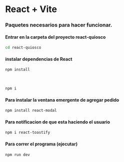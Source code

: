 # React + Vite

### Paquetes necesarios para hacer funcionar.

#### Entrar en la carpeta del proyecto react-quiosco

```bash
cd react-quiosco
```

#### instalar dependencias de React

```bash
npm install 
```
<br> 

```bash
npm i 
```
#### Para instalar la ventana emergente de agregar pedido

```bash
npm install react-modal
```

#### Para notificacion de que esta haciendo el usuario
```bash
npm i react-toastify
```


#### Para correr el programa (ejecutar) 
```bash
npm run dev
```

